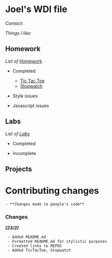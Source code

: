 # Joel's WDI file


_Contact:_

_Things I like:_

## Homework

_List of_ [Homework](https://jeremiahalex.gitbooks.io/sg-wdi-2/content/homework/index.html)


  * Completed


    -  [Tic Tac Toe](https://github.com/misashi/TicTacToe)
    -  [Stopwatch](https://github.com/misashi/Stopwatch)

  * Style issues

  * Javascript issues

## Labs

_List of [Labs](https://jeremiahalex.gitbooks.io/sg-wdi-2/content/labs/index.html)_

  * Completed

  * Incomplete


## Projects



# Contributing changes
```
- **Changes made to people's code**
```

### Changes

**_(23/2)_**
```
 - Added README.md
 - Formatted README.md for stylistic purposes
 - Created links to REPOS
 - Added TicTacToe, Stopwatch
```
